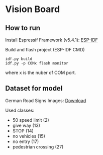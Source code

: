 # Vision Board
## How to run
Install Espressif Framework (v5.4.1): [ESP-IDF](https://dl.espressif.com/dl/esp-idf/)

Build and flash project (ESP-IDF CMD)
```
idf.py build
idf.py -p COMx flash monitor
```
where x is the nuber of COM port.
## Dataset for model
German Road Signs Images: [Download](https://sid.erda.dk/public/archives/daaeac0d7ce1152aea9b61d9f1e19370/published-archive.html)

Used classes:
* 50 speed limit (2)
* give way (13)
* STOP (14)
* no vehicles (15)
* no entry (17)
* pedestrian crossing (27)
